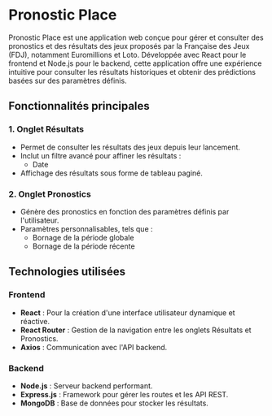 # Pronostic Place

Pronostic Place est une application web conçue pour gérer et consulter des pronostics et des résultats des jeux proposés par la Française des Jeux (FDJ), notamment Euromillions et Loto. Développée avec React pour le frontend et Node.js pour le backend, cette application offre une expérience intuitive pour consulter les résultats historiques et obtenir des prédictions basées sur des paramètres définis.

## Fonctionnalités principales

### 1. **Onglet Résultats**
- Permet de consulter les résultats des jeux depuis leur lancement.
- Inclut un filtre avancé pour affiner les résultats :
  - Date
- Affichage des résultats sous forme de tableau paginé.

### 2. **Onglet Pronostics**
- Génère des pronostics en fonction des paramètres définis par l'utilisateur.
- Paramètres personnalisables, tels que :
  - Bornage de la période globale
  - Bornage de la période récente

## Technologies utilisées

### Frontend
- **React** : Pour la création d'une interface utilisateur dynamique et réactive.
- **React Router** : Gestion de la navigation entre les onglets Résultats et Pronostics.
- **Axios** : Communication avec l'API backend.

### Backend
- **Node.js** : Serveur backend performant.
- **Express.js** : Framework pour gérer les routes et les API REST.
- **MongoDB** : Base de données pour stocker les résultats.